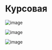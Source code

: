 # Курсовая

![image](https://github.com/user-attachments/assets/8faf3d29-9dc4-4dcc-b101-484b165677cd)

![image](https://github.com/user-attachments/assets/bbfc63ab-47a2-4960-ab2b-19f7e603c943)

![image](https://github.com/user-attachments/assets/b21c83bc-5d39-4619-a3a9-7c2c225cb7cd)

